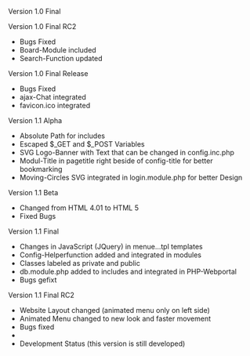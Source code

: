 Version 1.0 Final


Version 1.0 Final RC2
- Bugs Fixed
- Board-Module included
- Search-Function updated

Version 1.0 Final Release
- Bugs Fixed
- ajax-Chat integrated
- favicon.ico integrated

Version 1.1 Alpha
- Absolute Path for includes
- Escaped $_GET and $_POST Variables
- SVG Logo-Banner with Text that can be changed in config.inc.php
- Modul-Title in pagetitle right beside of config-title for better bookmarking
- Moving-Circles SVG integrated in login.module.php for better Design

Version 1.1 Beta
- Changed from HTML 4.01 to HTML 5
- Fixed Bugs

Version 1.1 Final
- Changes in JavaScript (JQuery) in menue...tpl templates
- Config-Helperfunction added and integrated in modules
- Classes labeled as private and public
- db.module.php added to includes and integrated in PHP-Webportal
- Bugs gefixt

Version 1.1 Final RC2
- Website Layout changed (animated menu only on left side)
- Animated Menu changed to new look and faster movement
- Bugs fixed
- 
- Development Status (this version is still developed)
